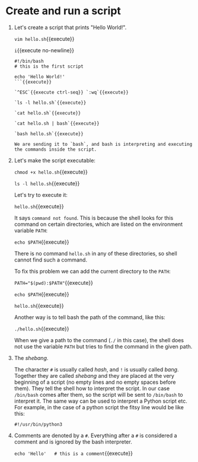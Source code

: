 # Create and run a script

1. Let's create a script that prints "Hello World!".

   `vim hello.sh`{{execute}}
   
   `i`{{execute no-newline}}
   
   ```
   #!/bin/bash
   # this is the first script

   echo 'Hello World!'
   ```{{execute}}
   
   `^ESC`{{execute ctrl-seq}} `:wq`{{execute}}
   
   `ls -l hello.sh`{{execute}}
   
   `cat hello.sh`{{execute}}
   
   `cat hello.sh | bash`{{execute}}
   
   `bash hello.sh`{{execute}}
   
   We are sending it to `bash`, and bash is interpreting and executing
   the commands inside the script.
   
2. Let's make the script executable:

   `chmod +x hello.sh`{{execute}}
   
   `ls -l hello.sh`{{execute}}
   
   Let's try to execute it:
   
   `hello.sh`{{execute}}
   
   It says `command not found`. This is because the shell looks for
   this command on certain directories, which are listed on the
   environment variable `PATH`:
   
   `echo $PATH`{{execute}}
   
   There is no command `hello.sh` in any of these directories, so
   shell cannot find such a command.
   
   To fix this problem we can add the current directory to the `PATH`:
   
   `PATH="$(pwd):$PATH"`{{execute}}
   
   `echo $PATH`{{execute}}
   
   `hello.sh`{{execute}}
   
   Another way is to tell bash the path of the command, like this:
   
   `./hello.sh`{{execute}}
   
   When we give a path to the command (`./` in this case), the shell
   does not use the variable `PATH` but tries to find the command in
   the given path.

3. The _shebang_.

   The character `#` is usually called _hash_, and `!` is usually
   called _bang_. Together they are called _shebang_ and they are
   placed at the very beginning of a script (no empty lines and no
   empty spaces before them). They tell the shell how to interpret the
   script. In our case `/bin/bash` comes after them, so the script
   will be sent to `/bin/bash` to interpret it. The same way can be
   used to interpret a Python script etc. For example, in the case
   of a python script the fitsy line would be like this:
   
   `#!/usr/bin/python3`
   
4. Comments are denoted by a `#`. Everything after a `#` is considered
   a comment and is ignored by the bash interpreter.
   
   `echo 'Hello'   # this is a comment`{{execute}}
